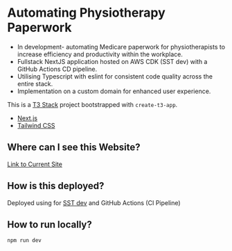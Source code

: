 # Automating Physiotherapy Paperwork
- In development- automating Medicare paperwork for physiotherapists to increase efficiency and productivity within the workplace.
- Fullstack NextJS application hosted on AWS CDK (SST dev) with a GitHub Actions CD pipeline.
- Utilising Typescript with eslint for consistent code quality across the entire stack.
- Implementation on a custom domain for enhanced user experience.

This is a [T3 Stack](https://create.t3.gg/) project bootstrapped with `create-t3-app`.
- [Next.js](https://nextjs.org)
- [Tailwind CSS](https://tailwindcss.com)

## Where can I see this Website?
[Link to Current Site](https://trackmyhotel.com)



## How is this deployed?

Deployed using for [SST dev](https://sst.dev/) and GitHub Actions (CI Pipeline)

## How to run locally?
`npm run dev`
